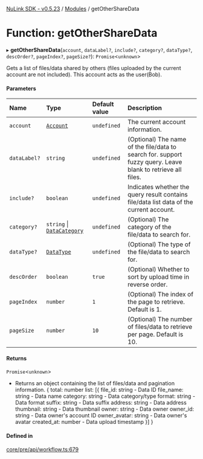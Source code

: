 [NuLink SDK - v0.5.23](../README.md) / [Modules](../modules.md) / getOtherShareData

# Function: getOtherShareData

▸ **getOtherShareData**(`account`, `dataLabel?`, `include?`, `category?`, `dataType?`, `descOrder?`, `pageIndex?`, `pageSize?`): `Promise`<`unknown`\>

Gets a list of files/data shared by others (files uploaded by the current account are not included). This account acts as the user(Bob).

#### Parameters

| Name | Type | Default value | Description |
| :------ | :------ | :------ | :------ |
| `account` | [`Account`](../classes/Account.md) | `undefined` | The current account information. |
| `dataLabel?` | `string` | `undefined` | (Optional) The name of the file/data to search for. support fuzzy query. Leave blank to retrieve all files. |
| `include?` | `boolean` | `undefined` | Indicates whether the query result contains file/data list data of the current account. |
| `category?` | `string` \| [`DataCategory`](../enums/DataCategory.md) | `undefined` | (Optional) The category of the file/data to search for. |
| `dataType?` | [`DataType`](../enums/DataType.md) | `undefined` | (Optional) The type of the file/data to search for. |
| `descOrder` | `boolean` | `true` | (Optional) Whether to sort by upload time in reverse order. |
| `pageIndex` | `number` | `1` | (Optional) The index of the page to retrieve. Default is 1. |
| `pageSize` | `number` | `10` | (Optional) The number of files/data to retrieve per page. Default is 10. |

#### Returns

`Promise`<`unknown`\>

- Returns an object containing the list of files/data and pagination information.
                        {
                            total: number
                            list: [{
                                file_id: string - Data ID
                                file_name: string - Data name
                                category: string - Data category/type
                                format: string - Data format
                                suffix: string - Data suffix
                                address: string - Data address
                                thumbnail: string - Data thumbnail
                                owner: string - Data owner
                                owner_id: string - Data owner's account ID
                                owner_avatar: string - Data owner's avatar
                                created_at: number - Data upload timestamp
                            }]
                        }

#### Defined in

[core/pre/api/workflow.ts:679](https://github.com/NuLink-network/nulink-sdk/blob/1365126/src/core/pre/api/workflow.ts#L679)
